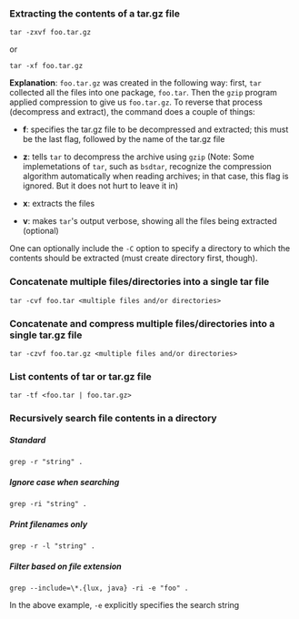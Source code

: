 ### Extracting the contents of a tar.gz file
    
    tar -zxvf foo.tar.gz

or 

    tar -xf foo.tar.gz

**Explanation**: `foo.tar.gz` was created in the following way:
first, `tar` collected all the files into one package, `foo.tar`.
Then the `gzip` program applied compression to give us `foo.tar.gz`.
To reverse that process (decompress and extract), the command does
a couple of things:

* **f**: specifies the tar.gz file to be decompressed and extracted;
         this must be the last flag, followed by the name of the
         tar.gz file

* **z**: tells `tar` to decompress the archive using `gzip`
         (Note: Some implemetations of `tar`, such as `bsdtar`, recognize
         the compression algorithm automatically when reading archives;
         in that case, this flag is ignored. But it does not hurt to
         leave it in)

* **x**: extracts the files

* **v**: makes `tar`'s output verbose, showing all the files being
         extracted (optional)

One can optionally include the `-C` option to specify a directory to which the
contents should be extracted (must create directory first, though).


### Concatenate multiple files/directories into a single tar file

    tar -cvf foo.tar <multiple files and/or directories>


### Concatenate and compress multiple files/directories into a single tar.gz file

    tar -czvf foo.tar.gz <multiple files and/or directories>


### List contents of tar or tar.gz file

    tar -tf <foo.tar | foo.tar.gz>


### Recursively search file contents in a directory

##### Standard
    grep -r "string" .

##### Ignore case when searching
    grep -ri "string" .

##### Print filenames only
    grep -r -l "string" .

##### Filter based on file extension
    grep --include=\*.{lux, java} -ri -e "foo" .

In the above example, `-e` explicitly specifies the search string
